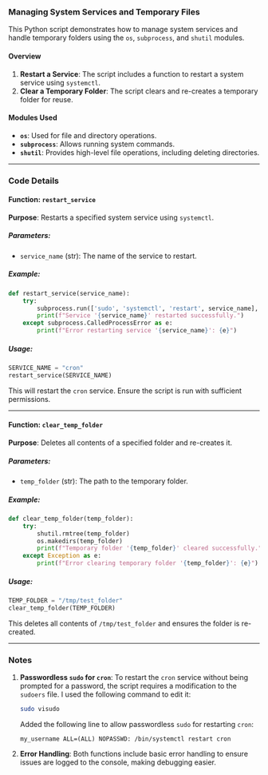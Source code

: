 ### Managing System Services and Temporary Files

This Python script demonstrates how to manage system services and handle temporary folders using the `os`, `subprocess`, and `shutil` modules.

#### Overview

1. **Restart a Service**: The script includes a function to restart a system service using `systemctl`.
2. **Clear a Temporary Folder**: The script clears and re-creates a temporary folder for reuse.

#### Modules Used

- **`os`**: Used for file and directory operations.
- **`subprocess`**: Allows running system commands.
- **`shutil`**: Provides high-level file operations, including deleting directories.

---

### Code Details

#### Function: `restart_service`

**Purpose**: Restarts a specified system service using `systemctl`.

##### Parameters:
- `service_name` (str): The name of the service to restart.

##### Example:
```python
def restart_service(service_name):
    try:
        subprocess.run(['sudo', 'systemctl', 'restart', service_name], check=True)
        print(f"Service '{service_name}' restarted successfully.")
    except subprocess.CalledProcessError as e:
        print(f"Error restarting service '{service_name}': {e}")
```

##### Usage:
```python
SERVICE_NAME = "cron"
restart_service(SERVICE_NAME)
```
This will restart the `cron` service. Ensure the script is run with sufficient permissions.

---

#### Function: `clear_temp_folder`

**Purpose**: Deletes all contents of a specified folder and re-creates it.

##### Parameters:
- `temp_folder` (str): The path to the temporary folder.

##### Example:
```python
def clear_temp_folder(temp_folder):
    try:
        shutil.rmtree(temp_folder)
        os.makedirs(temp_folder)
        print(f"Temporary folder '{temp_folder}' cleared successfully.")
    except Exception as e:
        print(f"Error clearing temporary folder '{temp_folder}': {e}")
```

##### Usage:
```python
TEMP_FOLDER = "/tmp/test_folder"
clear_temp_folder(TEMP_FOLDER)
```
This deletes all contents of `/tmp/test_folder` and ensures the folder is re-created.

---
### Notes

1. **Passwordless `sudo` for `cron`**: To restart the `cron` service without being prompted for a password, the script requires a modification to the `sudoers` file. I used the following command to edit it:  
   ```bash
   sudo visudo
   ```
   Added the following line to allow passwordless `sudo` for restarting `cron`:  
   ```plaintext
   my_username ALL=(ALL) NOPASSWD: /bin/systemctl restart cron
   ```

2. **Error Handling**: Both functions include basic error handling to ensure issues are logged to the console, making debugging easier.
